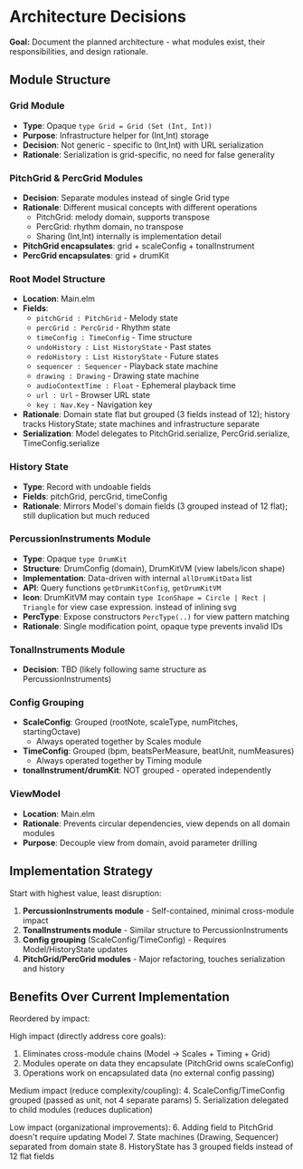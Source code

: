 # Architecture Decisions

**Goal:** Document the planned architecture - what modules exist, their responsibilities, and design rationale.

## Module Structure

### Grid Module
- **Type**: Opaque `type Grid = Grid (Set (Int, Int))`
- **Purpose**: Infrastructure helper for (Int,Int) storage
- **Decision**: Not generic - specific to (Int,Int) with URL serialization
- **Rationale**: Serialization is grid-specific, no need for false generality

### PitchGrid & PercGrid Modules
- **Decision**: Separate modules instead of single Grid type
- **Rationale**: Different musical concepts with different operations
  - PitchGrid: melody domain, supports transpose
  - PercGrid: rhythm domain, no transpose
  - Sharing (Int,Int) internally is implementation detail
- **PitchGrid encapsulates**: grid + scaleConfig + tonalInstrument
- **PercGrid encapsulates**: grid + drumKit

### Root Model Structure
- **Location**: Main.elm
- **Fields**:
  - `pitchGrid : PitchGrid` - Melody state
  - `percGrid : PercGrid` - Rhythm state
  - `timeConfig : TimeConfig` - Time structure
  - `undoHistory : List HistoryState` - Past states
  - `redoHistory : List HistoryState` - Future states
  - `sequencer : Sequencer` - Playback state machine
  - `drawing : Drawing` - Drawing state machine
  - `audioContextTime : Float` - Ephemeral playback time
  - `url : Url` - Browser URL state
  - `key : Nav.Key` - Navigation key
- **Rationale**: Domain state flat but grouped (3 fields instead of 12); history tracks HistoryState; state machines and infrastructure separate
- **Serialization**: Model delegates to PitchGrid.serialize, PercGrid.serialize, TimeConfig.serialize

### History State
- **Type**: Record with undoable fields
- **Fields**: pitchGrid, percGrid, timeConfig
- **Rationale**: Mirrors Model's domain fields (3 grouped instead of 12 flat); still duplication but much reduced

### PercussionInstruments Module
- **Type**: Opaque `type DrumKit`
- **Structure**: DrumConfig (domain), DrumKitVM (view labels/icon shape)
- **Implementation**: Data-driven with internal `allDrumKitData` list
- **API**: Query functions `getDrumKitConfig`, `getDrumKitVM`
- **Icon**: DrumKitVM may contain `type IconShape = Circle | Rect | Triangle` for view case expression. instead of inlining svg 
- **PercType**: Expose constructors `PercType(..)` for view pattern matching
- **Rationale**: Single modification point, opaque type prevents invalid IDs

### TonalInstruments Module
- **Decision**: TBD (likely following same structure as PercussionInstruments)

### Config Grouping
- **ScaleConfig**: Grouped (rootNote, scaleType, numPitches, startingOctave)
  - Always operated together by Scales module
- **TimeConfig**: Grouped (bpm, beatsPerMeasure, beatUnit, numMeasures)
  - Always operated together by Timing module
- **tonalInstrument/drumKit**: NOT grouped - operated independently

### ViewModel
- **Location**: Main.elm
- **Rationale**: Prevents circular dependencies, view depends on all domain modules
- **Purpose**: Decouple view from domain, avoid parameter drilling

## Implementation Strategy

Start with highest value, least disruption:
1. **PercussionInstruments module** - Self-contained, minimal cross-module impact
2. **TonalInstruments module** - Similar structure to PercussionInstruments
3. **Config grouping** (ScaleConfig/TimeConfig) - Requires Model/HistoryState updates
4. **PitchGrid/PercGrid modules** - Major refactoring, touches serialization and history

## Benefits Over Current Implementation

Reordered by impact:

High impact (directly address core goals):
1. Eliminates cross-module chains (Model → Scales + Timing + Grid)
2. Modules operate on data they encapsulate (PitchGrid owns scaleConfig)
3. Operations work on encapsulated data (no external config passing)

Medium impact (reduce complexity/coupling):
4. ScaleConfig/TimeConfig grouped (passed as unit, not 4 separate params)
5. Serialization delegated to child modules (reduces duplication)

Low impact (organizational improvements):
6. Adding field to PitchGrid doesn't require updating Model
7. State machines (Drawing, Sequencer) separated from domain state
8. HistoryState has 3 grouped fields instead of 12 flat fields
